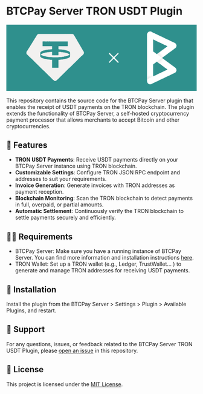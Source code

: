 # BTCPay Server TRON USDT Plugin

![BTCPay Tron USDT Plugin](Docs/banner.png)

This repository contains the source code for the BTCPay Server plugin that enables the receipt of USDT payments on the TRON blockchain. 
The plugin extends the functionality of BTCPay Server, a self-hosted cryptocurrency payment processor that allows merchants to accept Bitcoin and other cryptocurrencies.

## 🎨 Features

- **TRON USDT Payments**: Receive USDT payments directly on your BTCPay Server instance using TRON blockchain.
- **Customizable Settings**: Configure TRON JSON RPC endpoint and addresses to suit your requirements.
- **Invoice Generation**: Generate invoices with TRON addresses as payment reception.
- **Blockchain Monitoring**: Scan the TRON blockchain to detect payments in full, overpaid, or partial amounts.
- **Automatic Settlement**: Continuously verify the TRON blockchain to settle payments securely and efficiently.

## 🧑‍💻 Requirements

- BTCPay Server: Make sure you have a running instance of BTCPay Server. You can find more information and installation instructions [here](https://docs.btcpayserver.org/).
- TRON Wallet: Set up a TRON wallet (e.g., Ledger, TrustWallet... ) to generate and manage TRON addresses for receiving USDT payments.

## 🚀 Installation

Install the plugin from the BTCPay Server > Settings > Plugin > Available Plugins, and restart.

## 💚 Support

For any questions, issues, or feedback related to the BTCPay Server TRON USDT Plugin, please [open an issue](https://github.com/b0l0k/BTCPayServer.Plugins.TronUSDT/issues) in this repository.

## 📝 License

This project is licensed under the [MIT License](LICENSE).
